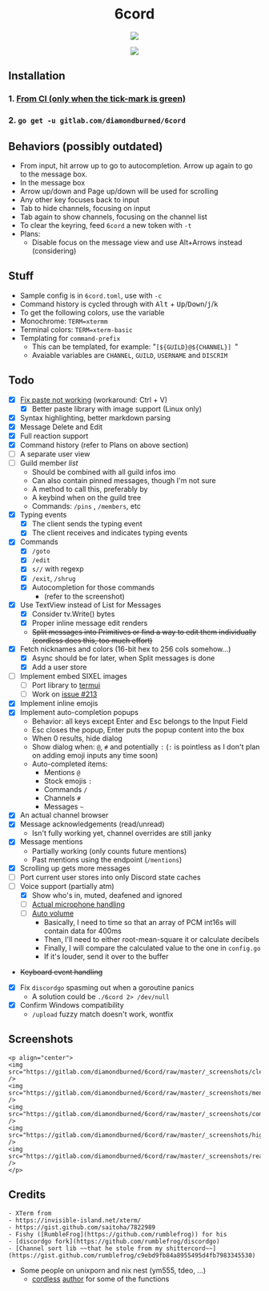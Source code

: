 <h1 align="center">6cord</h1>
<p align="center"><img src="https://gitlab.com/diamondburned/6cord/raw/master/_screenshots/guildview.png" /></p>
<p align="center"><img src="http://u.cubeupload.com/diamondburned/MCz9fP.png" /></p>

## Installation

### 1. [From CI (only when the tick-mark is green)](https://gitlab.com/diamondburned/6cord/builds/artifacts/master/file/6cord?job=compile)

### 2. `go get -u gitlab.com/diamondburned/6cord`

## Behaviors (possibly outdated)

- From input, hit arrow up to go to autocompletion. Arrow up again to go to the message box.
- In the message box
- Arrow up/down and Page up/down will be used for scrolling
- Any other key focuses back to input
- Tab to hide channels, focusing on input
- Tab again to show channels, focusing on the channel list
- To clear the keyring, feed `6cord` a new token with `-t`
- Plans:
	- Disable focus on the message view and use Alt+Arrows instead (considering)

## Stuff

- Sample config is in `6cord.toml`, use with `-c`
- Command history is cycled through with <kbd>Alt</kbd> + <kbd>Up</kbd>/<kbd>Down</kbd>/<kbd>j</kbd>/<kbd>k</kbd>
- To get the following colors, use the variable
- Monochrome: `TERM=xtermm`
- Terminal colors: `TERM=xterm-basic`
- Templating for `command-prefix`
	- This can be templated, for example: "`[${GUILD}@${CHANNEL}] `"
	- Avaiable variables are `CHANNEL`, `GUILD`, `USERNAME` and `DISCRIM`

## Todo

- [x] [Fix paste not working](https://github.com/rivo/tview/issues/133) (workaround: Ctrl + V)
	- [x] Better paste library with image support (Linux only)
- [x] Syntax highlighting, better markdown parsing
- [x] Message Delete and Edit
- [x] Full reaction support
- [x] Command history (refer to Plans on above section)
- [ ] A separate user view
- [ ] Guild member _list_
	- Should be combined with all guild infos imo
	- Can also contain pinned messages, though I'm not sure
	- A method to call this, preferably by
	- A keybind when on the guild tree
	- Commands: `/pins` , `/members`, etc
- [x] Typing events
	- [x] The client sends the typing event
	- [x] The client receives and indicates typing events
- [x] Commands
	- [x] `/goto`
	- [x] `/edit`
	- [x] `s//` with regexp
	- [x] `/exit`, `/shrug`
	- [x] Autocompletion for those commands
		- (refer to the screenshot)
- [x] Use TextView instead of List for Messages
	- [x] Consider tv.Write() bytes
	- [x] Proper inline message edit renders
	- ~~Split messages into Primitives or find a way to edit them individually (cordless does this, too much effort)~~
- [x] Fetch nicknames and colors (16-bit hex to 256 cols somehow...)
	- [x] Async should be for later, when Split messages is done
	- [x] Add a user store
- [ ] Implement embed SIXEL images
	- [ ] Port library to [termui](https://github.com/gizak/termui)
	- [ ] Work on [issue #213](https://github.com/gizak/termui/issues/213)
- [x] Implement inline emojis
- [x] Implement auto-completion popups
	- Behavior: all keys except Enter and Esc belongs to the Input Field
	- Esc closes the popup, Enter puts the popup content into the box
	- When 0 results, hide dialog
	- Show dialog when: `@`, `#` and potentially `:` (`:` is pointless as I don't plan on adding emoji inputs any time soon)
	- Auto-completed items:
		- Mentions `@`
		- Stock emojis `:`
		- Commands `/`
		- Channels `#`
		- Messages `~`
- [x] An actual channel browser
- [x] Message acknowledgements (read/unread)
	- Isn't fully working yet, channel overrides are still janky
- [x] Message mentions
	- Partially working (only counts future mentions)
	- Past mentions using the endpoint (`/mentions`)
- [x] Scrolling up gets more messages
- [ ] Port current user stores into only Discord state caches
- [ ] Voice support (partially atm)
	- [x] Show who's in, muted, deafened and ignored
	- [ ] [Actual microphone handling](https://github.com/gordonklaus/portaudio/blob/master/examples/record.go)
	- [ ] [Auto volume](https://dsp.stackexchange.com/questions/46147/how-to-get-the-volume-level-from-pcm-audio-data)
		- Basically, I need to time so that an array of PCM int16s will contain data for 400ms
		- Then, I'll need to either root-mean-square it or calculate decibels 
		- Finally, I will compare the calculated value to the one in `config.go`
		- If it's louder, send it over to the buffer
- ~~Keyboard event handling~~
- [x] Fix `discordgo` spasming out when a goroutine panics
	- A solution could be `./6cord 2> /dev/null`
- [x] Confirm Windows compatibility
	- `/upload` fuzzy match doesn't work, wontfix

## Screenshots

	<p align="center">
	<img src="https://gitlab.com/diamondburned/6cord/raw/master/_screenshots/clean.png" />
	<img src="https://gitlab.com/diamondburned/6cord/raw/master/_screenshots/mentions.png" />
	<img src="https://gitlab.com/diamondburned/6cord/raw/master/_screenshots/commands.png" />
	<img src="https://gitlab.com/diamondburned/6cord/raw/master/_screenshots/highlight.png" />
	<img src="https://gitlab.com/diamondburned/6cord/raw/master/_screenshots/reactions.png" />
	</p>

## Credits

	- XTerm from 
	- https://invisible-island.net/xterm/
	- https://gist.github.com/saitoha/7822989
	- Fishy ([RumbleFrog](https://github.com/rumblefrog)) for his
	- [discordgo fork](https://github.com/rumblefrog/discordgo)
	- [Channel sort lib ~~that he stole from my shittercord~~](https://gist.github.com/rumblefrog/c9ebd9fb84a8955495d4fb7983345530)
- Some people on unixporn and nix nest (ym555, tdeo, ...)
	- [cordless](https://github.com/Bios-Marcel/cordless) [author](https://github.com/Bios-Marcel) for some of the functions


